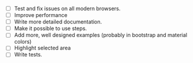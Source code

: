 - [ ] Test and fix issues on all modern browsers.
- [ ] Improve performance
- [ ] Write more detailed documentation.
- [ ] Make it possible to use steps.
- [ ] Add more, well designed examples (probably in bootstrap and material colors)
- [ ] Highlight selected area 
- [ ] Write tests.
